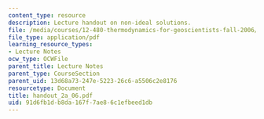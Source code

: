 ```yaml
---
content_type: resource
description: Lecture handout on non-ideal solutions.
file: /media/courses/12-480-thermodynamics-for-geoscientists-fall-2006/91d6fb1db8da167f7ae86c1efbeed1db_handout_2a_06.pdf
file_type: application/pdf
learning_resource_types:
- Lecture Notes
ocw_type: OCWFile
parent_title: Lecture Notes
parent_type: CourseSection
parent_uid: 13d68a73-247e-5223-26c6-a5506c2e8176
resourcetype: Document
title: handout_2a_06.pdf
uid: 91d6fb1d-b8da-167f-7ae8-6c1efbeed1db
---
```

